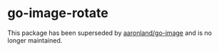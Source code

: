 # go-image-rotate

This package has been superseded by [aaronland/go-image](https://github.com/aaronland/go-image) and is no longer maintained.